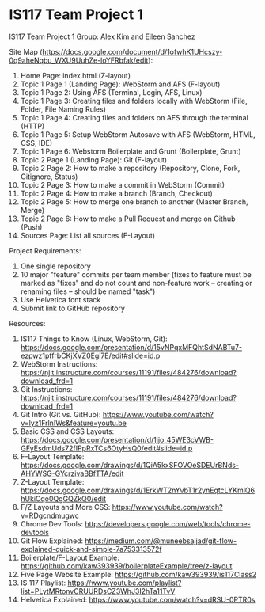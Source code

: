 # IS117 Team Project 1
IS117 Team Project 1 
Group: Alex Kim and Eileen Sanchez

Site Map (https://docs.google.com/document/d/1ofwhK1UHcszy-0q9aheNqbu_WXU9UuhZe-loYFRbfak/edit):
1. Home Page: index.html (Z-layout)
2. Topic 1 Page 1 (Landing Page): WebStorm and AFS (F-layout)
3. Topic 1 Page 2: Using AFS (Terminal, Login, AFS, Linux)
4. Topic 1 Page 3: Creating files and folders locally with WebStorm (File, Folder, File Naming Rules)
5. Topic 1 Page 4: Creating files and folders on AFS through the terminal (HTTP)
6. Topic 1 Page 5: Setup WebStorm Autosave with AFS (WebStorm, HTML, CSS, IDE)
7. Topic 1 Page 6: Webstorm Boilerplate and Grunt (Boilerplate, Grunt)
8. Topic 2 Page 1 (Landing Page): Git (F-layout)
9. Topic 2 Page 2: How to make a repository (Repository, Clone, Fork, Gitignore, Status)
10. Topic 2 Page 3: How to make a commit in WebStorm (Commit)
11. Topic 2 Page 4: How to make a branch (Branch, Checkout)
12. Topic 2 Page 5: How to merge one branch to another (Master Branch, Merge)
13. Topic 2 Page 6: How to make a Pull Request and merge on Github (Push)
14. Sources Page: List all sources (F-Layout)

Project Requirements:

1. One single repository    
2. 10 major "feature" commits per team member (fixes to feature must be marked as "fixes" and do not count and non-feature work – creating or renaming files – should be named "task")
3. Use Helvetica font stack 
4. Submit link to GitHub repository 

Resources:

1. IS117 Things to Know (Linux, WebStorm, Git): https://docs.google.com/presentation/d/15vNPqxMFQhtSdNABTu7-ezpwz1pffrbCKjXVZ0Egi7E/edit#slide=id.p
2. WebStorm Instructions: https://njit.instructure.com/courses/11191/files/484276/download?download_frd=1
3. Git Instructions: https://njit.instructure.com/courses/11191/files/484276/download?download_frd=1
4. Git Intro (Git vs. GitHub): https://www.youtube.com/watch?v=lyz1FrlnIWs&feature=youtu.be
3. Basic CSS and CSS Layouts: https://docs.google.com/presentation/d/1jjo_45WE3cVWB-GFyEsdmUds72fIPpRxTCs6OtyHsQ0/edit#slide=id.p 
4. F-Layout Template: https://docs.google.com/drawings/d/1QiA5kxSFOVOeSDEUrBNds-AHYWSG-GYcrzivaBBfTTA/edit
5. Z-Layout Template: https://docs.google.com/drawings/d/1ErkWT2nYvbT1r2ynEqtcLYKmlQ6hUkiCqo0QgGQZkQ0/edit
6. F/Z Layouts and More CSS: https://www.youtube.com/watch?v=RDgcndmugwc
6. Chrome Dev Tools: https://developers.google.com/web/tools/chrome-devtools
7. Git Flow Explained: https://medium.com/@muneebsajjad/git-flow-explained-quick-and-simple-7a753313572f
8. Boilerplate/F-Layout Example: https://github.com/kaw393939/boilerplateExample/tree/z-layout
9. Five Page Website Example: https://github.com/kaw393939/is117Class2
10. IS 117 Playlist: https://www.youtube.com/playlist?list=PLytMRtonvCRUURDsCZ3WhJ3I2hTa11TvV
11. Helvetica Explained: https://www.youtube.com/watch?v=dRSU-0PTR0s
